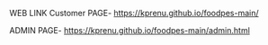 WEB LINK
Customer PAGE- https://kprenu.github.io/foodpes-main/

ADMIN PAGE- https://kprenu.github.io/foodpes-main/admin.html
